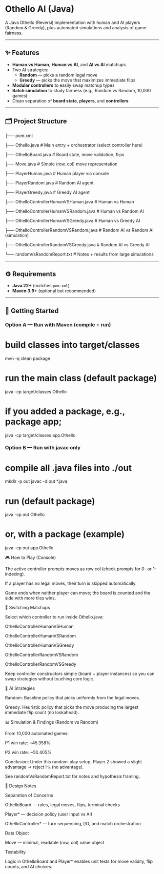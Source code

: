 <!--
Repository name suggestion: othello-ai-java
1-line description: Java Othello with human/AI players (Random & Greedy) plus simulation and analysis.
-->

# Othello AI (Java)

A Java Othello (Reversi) implementation with human and AI players (Random & Greedy), plus automated simulations and analysis of game fairness.

---

## ✨ Features

- **Human vs Human**, **Human vs AI**, and **AI vs AI** matchups
- Two AI strategies:
  - **Random** — picks a random legal move
  - **Greedy** — picks the move that maximizes immediate flips
- **Modular controllers** to easily swap matchup types
- **Batch simulation** to study fairness (e.g., Random vs Random, 10,000 games)
- Clean separation of **board state**, **players**, and **controllers**

---

## 🗂️ Project Structure

├── pom.xml

├── Othello.java # Main entry + orchestrator (select controller here)

├── OthelloBoard.java # Board state, move validation, flips

├── Move.java # Simple (row, col) move representation

├── PlayerHuman.java # Human player via console

├── PlayerRandom.java # Random AI agent

├── PlayerGreedy.java # Greedy AI agent

├── OthelloControllerHumanVSHuman.java # Human vs Human

├── OthelloControllerHumanVSRandom.java # Human vs Random AI

├── OthelloControllerHumanVSGreedy.java # Human vs Greedy AI

├── OthelloControllerRandomVSRandom.java # Random AI vs Random AI (simulation)

├── OthelloControllerRandomVSGreedy.java # Random AI vs Greedy AI

└── randomVsRandomReport.txt # Notes + results from large simulations

---

## ⚙️ Requirements

- **Java 22+** (matches `pom.xml`)
- **Maven 3.9+** (optional but recommended)

---

## 🚀 Getting Started

### Option A — Run with Maven (compile + run)


# build classes into target/classes
mvn -q clean package

# run the main class (default package)
java -cp target/classes Othello

# if you added a package, e.g., package app;
java -cp target/classes app.Othello

### Option B — Run with javac only
# compile all .java files into ./out
mkdir -p out
javac -d out *.java

# run (default package)
java -cp out Othello

# or, with a package (example)
java -cp out app.Othello

🎮 How to Play (Console)

The active controller prompts moves as row col (check prompts for 0- or 1-indexing).

If a player has no legal moves, their turn is skipped automatically.

Game ends when neither player can move; the board is counted and the side with more tiles wins.

🔄 Switching Matchups

Select which controller to run inside Othello.java:

OthelloControllerHumanVSHuman

OthelloControllerHumanVSRandom

OthelloControllerHumanVSGreedy

OthelloControllerRandomVSRandom

OthelloControllerRandomVSGreedy

Keep controller constructors simple (board + player instances) so you can swap strategies without touching core logic.

🧠 AI Strategies

Random: Baseline policy that picks uniformly from the legal moves.

Greedy: Heuristic policy that picks the move producing the largest immediate flip count (no lookahead).

📊 Simulation & Findings (Random vs Random)

From 10,000 automated games:

P1 win rate: ~45.358%

P2 win rate: ~50.405%

Conclusion: Under this random-play setup, Player 2 showed a slight advantage → reject H₀ (no advantage).

See randomVsRandomReport.txt for notes and hypothesis framing.

🧱 Design Notes

Separation of Concerns

OthelloBoard — rules, legal moves, flips, terminal checks

Player* — decision policy (user input vs AI)

OthelloController* — turn sequencing, I/O, and match orchestration

Data Object

Move — minimal, readable (row, col) value object

Testability

Logic in OthelloBoard and Player* enables unit tests for move validity, flip counts, and AI choices.
